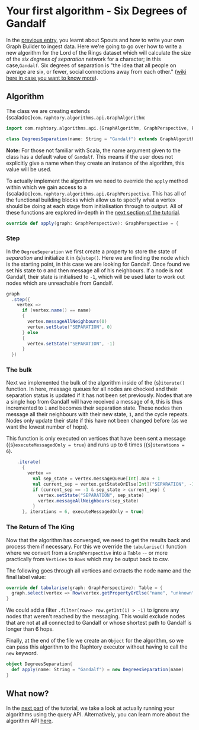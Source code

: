 

# Your first algorithm - Six Degrees of Gandalf

In the [previous entry](../Ingestion/sprouter.md), you learnt about Spouts and how to write your own Graph Builder to ingest data. Here we're going to go over how to write a new algorithm for the Lord of the Rings dataset which will calculate the size of the _six degrees of separation_ network for a character; in this case,`Gandalf`. 
Six degrees of separation is "the idea that all people on average are six, or fewer, social connections away from each other." ([wiki here in case you want to know more](https://en.wikipedia.org/wiki/Six_degrees_of_separation)).

## Algorithm

The class we are creating extends {scaladoc}`com.raphtory.algorithms.api.GraphAlgorithm`:

```scala
import com.raphtory.algorithms.api.{GraphAlgorithm, GraphPerspective, Row, Table}

class DegreesSeparation(name: String = "Gandalf") extends GraphAlgorithm {
```

**Note:** For those not familiar with Scala, the name argument given to the class has a default value of `Gandalf`. 
This means if the user does not explicitly give a name when they create an instance of the algorithm, this value will 
be used. 

To actually implement the algorithm we need to override the `apply` method within which we gain access to a {scaladoc}`com.raphtory.algorithms.api.GraphPerspective`. This has all of the functional building blocks which allow us to specify what a vertex should be doing at each stage from initialisation through to output. All of these functions are explored in-depth in the [next section of the tutorial](analysis-explained.md).

```scala
override def apply(graph: GraphPerspective): GraphPerspective = {
```

### Step
In the `DegreeSeperation` we first create a property to store the state of _separation_ and initialize it in {s}`step()`. 
Here we are finding the node which is the starting point, in this case we are looking for Gandalf. 
Once found we set his state to `0` and then message all of his neighbours. If a node is not Gandalf, 
their state is initialised to `-1`, which will be used later to work out nodes which are unreachable from Gandalf. 

```scala
graph
  .step({
    vertex =>
      if (vertex.name() == name) 
      {
        vertex.messageAllNeighbours(0)
        vertex.setState("SEPARATION", 0)
      } else 
      {
        vertex.setState("SEPARATION", -1)
      }
  })

```

### The bulk
Next we implemented the bulk of the algorithm inside of the {s}`iterate()` function. In here, message queues for all 
nodes are checked and their separation status is updated if it has not been set previously. Nodes that are a single hop 
from Gandalf will have received a message of `0`, this is thus incremented to `1` and becomes their separation state. 
These nodes then message all their neighbours with their new state, `1`, and the cycle repeats. Nodes only update 
their state if this have not been changed before (as we want the lowest number of hops). 

This function is only executed on vertices that have been sent a message ({s}`executeMessagedOnly = true`) and runs up to 
6 times ({s}`iterations = 6`).

```scala
    .iterate(
      {
        vertex =>
          val sep_state = vertex.messageQueue[Int].max + 1
          val current_sep = vertex.getStateOrElse[Int]("SEPARATION", -1)
          if (current_sep == -1 & sep_state > current_sep) {
            vertex.setState("SEPARATION", sep_state)
            vertex.messageAllNeighbours(sep_state)
          }
      }, iterations = 6, executeMessagedOnly = true)
```

### The Return of The King
Now that the algorithm has converged, we need to get the results back and process them if necessary. For this we override the `tabularise()` function where we convert from a `GraphPerspective` into a `Table` -- or more practically from `Vertices` to `Rows` which may be output back to csv.

The following goes through all vertices and extracts the node name and the final label value: 
```scala
override def tabularise(graph: GraphPerspective): Table = {
  graph.select(vertex => Row(vertex.getPropertyOrElse("name", "unknown"), vertex.getStateOrElse[Int]("SEPARATION", -1)))
}
```

We could add a filter `.filter(row=> row.getInt(1) > -1)` to ignore any nodes that weren't reached by the messaging. This would exclude nodes that are not at all connected to Gandalf or whose shortest path to Gandalf is longer than 6 hops.

Finally, at the end of the file we create an `Object` for the algorithm, so we can pass this algorithm to the Raphtory executor without having to call the `new` keyword. 

```scala
object DegreesSeparation{
  def apply(name: String = "Gandalf") = new DegreesSeparation(name)
}
```

## What now?

In the [next part](queries.md) of the tutorial, we take a look at actually running your algorithms using the query API. 
Alternatively, you can learn more about the algorithm API [here](analysis-explained.md).

